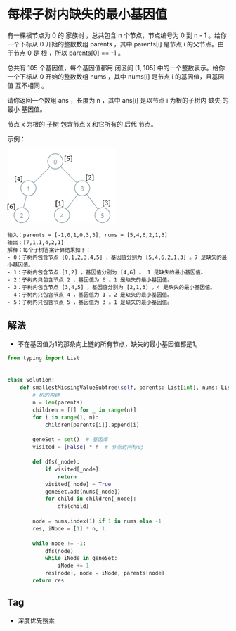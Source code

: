 # 每棵子树内缺失的最小基因值
有一棵根节点为 0 的 家族树 ，总共包含 n 个节点，节点编号为 0 到 n - 1 。给你一个下标从 0 开始的整数数组 parents ，其中 parents[i] 是节点 i 的父节点。由于节点 0 是 根 ，所以 parents[0] == -1 。

总共有 105 个基因值，每个基因值都用 闭区间 [1, 105] 中的一个整数表示。给你一个下标从 0 开始的整数数组 nums ，其中 nums[i] 是节点 i 的基因值，且基因值 互不相同 。

请你返回一个数组 ans ，长度为 n ，其中 ans[i] 是以节点 i 为根的子树内 缺失 的 最小 基因值。

节点 x 为根的 子树 包含节点 x 和它所有的 后代 节点。


示例：

![smallestMissingValueSubtree.png](../images/smallestMissingValueSubtree.png)
```
输入：parents = [-1,0,1,0,3,3], nums = [5,4,6,2,1,3]
输出：[7,1,1,4,2,1]
解释：每个子树答案计算结果如下：
- 0：子树内包含节点 [0,1,2,3,4,5] ，基因值分别为 [5,4,6,2,1,3] 。7 是缺失的最小基因值。
- 1：子树内包含节点 [1,2] ，基因值分别为 [4,6] 。 1 是缺失的最小基因值。
- 2：子树内只包含节点 2 ，基因值为 6 。1 是缺失的最小基因值。
- 3：子树内包含节点 [3,4,5] ，基因值分别为 [2,1,3] 。4 是缺失的最小基因值。
- 4：子树内只包含节点 4 ，基因值为 1 。2 是缺失的最小基因值。
- 5：子树内只包含节点 5 ，基因值为 3 。1 是缺失的最小基因值。
```


## 解法
- 不在基因值为1的那条向上链的所有节点，缺失的最小基因值都是1。
```python
from typing import List


class Solution:
    def smallestMissingValueSubtree(self, parents: List[int], nums: List[int]) -> List[int]:
        # 树的构建
        n = len(parents)
        children = [[] for _ in range(n)]
        for i in range(1, n):
            children[parents[i]].append(i)

        geneSet = set()  # 基因库
        visited = [False] * n  # 节点访问标记

        def dfs(_node):
            if visited[_node]:
                return
            visited[_node] = True
            geneSet.add(nums[_node])
            for child in children[_node]:
                dfs(child)

        node = nums.index(1) if 1 in nums else -1
        res, iNode = [1] * n, 1

        while node != -1:
            dfs(node)
            while iNode in geneSet:
                iNode += 1
            res[node], node = iNode, parents[node]
        return res
```

## Tag
- 深度优先搜索